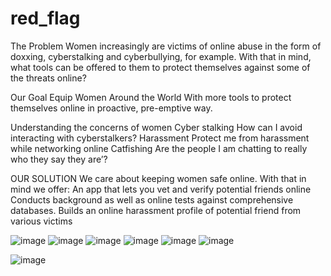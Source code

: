 # red_flag

The Problem
  Women increasingly are victims of online abuse in the form of doxxing, cyberstalking and cyberbullying, for example. 
  With that in mind, what tools can be offered to them to protect themselves against some of the threats online?

Our Goal 
  Equip Women 
  Around the World 
  With more tools to protect themselves online in  proactive, pre-emptive way.

Understanding the concerns of women
  Cyber stalking
    How can I avoid interacting with cyberstalkers?
  Harassment
    Protect me from harassment while networking online
  Catfishing
    Are the people I am chatting to really who they say they are’?
 
 OUR SOLUTION
  We care about keeping women safe online. With that in mind we offer:
    An app that lets you vet and verify potential friends online
    Conducts background as well as online tests against comprehensive databases.
    Builds an online harassment profile of potential friend from various victims
    
    
    
![image](https://user-images.githubusercontent.com/55020016/144745750-fa198d21-417f-4d6e-aece-3a20863a90a2.png)
![image](https://user-images.githubusercontent.com/55020016/144745758-67c621b2-7e69-48f0-99a5-534aed1b34d7.png)
![image](https://user-images.githubusercontent.com/55020016/144745767-532e9f52-609c-4378-9d16-6f476d16e413.png)
![image](https://user-images.githubusercontent.com/55020016/144745771-f44f7956-f931-4025-b12a-c446071267c3.png)
![image](https://user-images.githubusercontent.com/55020016/144745778-e974e538-c41f-4143-bd9e-e3aedc9ca31c.png)
![image](https://user-images.githubusercontent.com/55020016/144745789-733c50b3-8340-49d6-99ec-2ae1c230fd26.png)


![image](https://user-images.githubusercontent.com/55020016/144745718-ad631422-8bb1-4e81-a820-558d017527cf.png)



